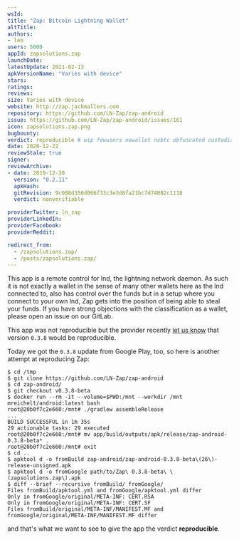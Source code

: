 ```yaml
---
wsId: 
title: "Zap: Bitcoin Lightning Wallet"
altTitle: 
authors:
- leo
users: 5000
appId: zapsolutions.zap
launchDate: 
latestUpdate: 2021-02-13
apkVersionName: "Varies with device"
stars: 
ratings: 
reviews: 
size: Varies with device
website: http://zap.jackmallers.com
repository: https://github.com/LN-Zap/zap-android
issue: https://github.com/LN-Zap/zap-android/issues/161
icon: zapsolutions.zap.png
bugbounty: 
verdict: reproducible # wip fewusers nowallet nobtc obfuscated custodial nosource nonverifiable reproducible bounty defunct
date: 2020-12-22
reviewStale: true
signer: 
reviewArchive:
- date: 2019-12-30
  version: "0.2.11"
  apkHash: 
  gitRevision: 9c088d356d066f33c3e3d8fa21bc7d74082c1118
  verdict: nonverifiable

providerTwitter: ln_zap
providerLinkedIn: 
providerFacebook: 
providerReddit: 

redirect_from:
  - /zapsolutions.zap/
  - /posts/zapsolutions.zap/
---
```



This app is a remote control for lnd, the lightning network daemon. As such it
is not exactly a wallet in the sense of many other wallets here as the lnd
connected to, also has control over the funds but in a setup where you connect
to your own lnd, Zap gets into the position of being able to steal your funds.
If you have strong objections with the classification as a wallet, please open
an issue on our GitLab.

This app was not reproducible but the provider recently
[let us know](https://github.com/LN-Zap/zap-android/issues/161#issuecomment-748204880)
that version `0.3.8` would be reproducible.

Today we got the `0.3.8` update from Google Play, too, so here is another
attempt at reproducing Zap:

```
$ cd /tmp
$ git clone https://github.com/LN-Zap/zap-android
$ cd zap-android/
$ git checkout v0.3.8-beta
$ docker run --rm -it --volume=$PWD:/mnt --workdir /mnt mreichelt/android:latest bash
root@20b0f7c2e660:/mnt# ./gradlew assembleRelease
...
BUILD SUCCESSFUL in 1m 35s
29 actionable tasks: 29 executed
root@20b0f7c2e660:/mnt# mv app/build/outputs/apk/release/zap-android-0.3.8-beta* .
root@20b0f7c2e660:/mnt# exit
$ cd ..
$ apktool d -o fromBuild zap-android/zap-android-0.3.8-beta\(26\)-release-unsigned.apk 
$ apktool d -o fromGoogle path/to/Zap\ 0.3.8-beta\ \(zapsolutions.zap\).apk 
$ diff --brief --recursive fromBuild/ fromGoogle/
Files fromBuild/apktool.yml and fromGoogle/apktool.yml differ
Only in fromGoogle/original/META-INF: CERT.RSA
Only in fromGoogle/original/META-INF: CERT.SF
Files fromBuild/original/META-INF/MANIFEST.MF and fromGoogle/original/META-INF/MANIFEST.MF differ
```

and that's what we want to see to give the app the verdict **reproducible**.
